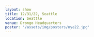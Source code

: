 ```yaml
---
layout: show
title: 12/31/22, Seattle
location: Seattle
venue: Drongo Headquarters
poster: '/assets/img/posters/nye22.jpg'
---
```


